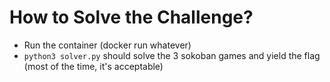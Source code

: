 # How to Solve the Challenge?

- Run the container (docker run whatever)
- `python3 solver.py` should solve the 3 sokoban games and yield the flag (most of the time, it's acceptable)